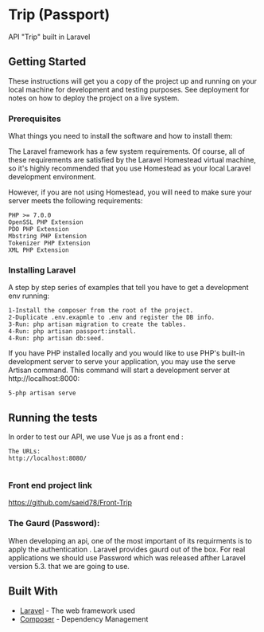 # Trip (Passport)

API "Trip" built in Laravel 

## Getting Started

These instructions will get you a copy of the project up and running on your local machine for development and testing purposes. See deployment for notes on how to deploy the project on a live system.

### Prerequisites

What things you need to install the software and how to install them:

The Laravel framework has a few system requirements. Of course, all of these requirements are satisfied by the Laravel Homestead virtual machine, so it's highly recommended that you use Homestead as your local Laravel development environment.

However, if you are not using Homestead, you will need to make sure your server meets the following requirements:

```
PHP >= 7.0.0
OpenSSL PHP Extension
PDO PHP Extension
Mbstring PHP Extension
Tokenizer PHP Extension
XML PHP Extension

```
 
  

### Installing Laravel

A step by step series of examples that tell you have to get a development env running:
```
1-Install the composer from the root of the project.
2-Duplicate .env.exapmle to .env and register the DB info.
3-Run: php artisan migration to create the tables.
4-Run: php artisan passport:install.
4-Run: php artisan db:seed.

```

 
If you have PHP installed locally and you would like to use PHP's built-in development server to serve your application, you may use the serve Artisan command. This command will start a development server at http://localhost:8000:

```
5-php artisan serve 
```
 
 

## Running the tests

In order to test our API, we  use Vue js as a front end :


```
The URLs:
http://localhost:8080/
 
```
### Front end project link
https://github.com/saeid78/Front-Trip


 
### The Gaurd (Password):

When developing an api, one of the most important of its requirments is to apply the authentication . Laravel provides gaurd out of the box.
For real applications we should use Password which was released  afther Laravel version  5.3. that we are going to use.

 
 
## Built With

* [Laravel](https://laravel.com/docs/5.5/) - The web framework used
* [Composer](https://getcomposer.org/) - Dependency Management
 

 
